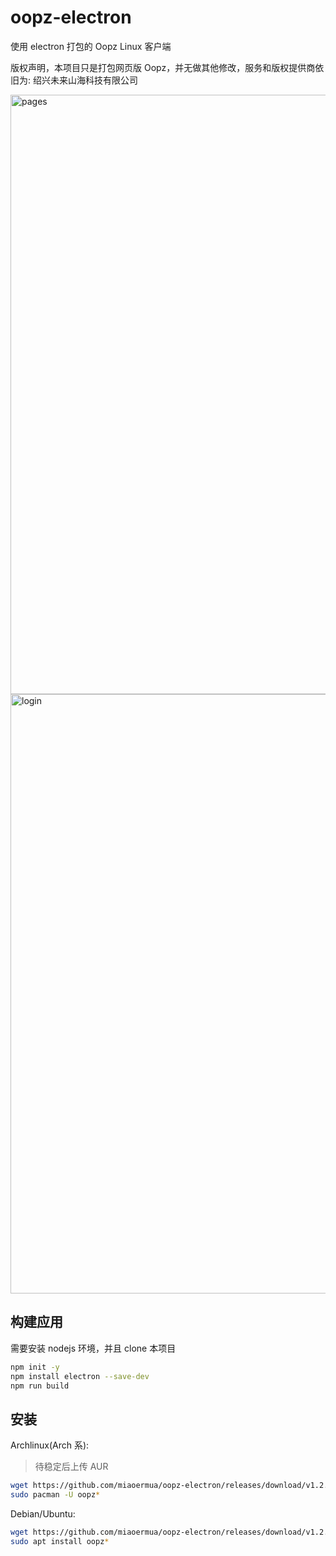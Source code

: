 # oopz-electron
使用 electron 打包的 Oopz Linux 客户端

版权声明，本项目只是打包网页版 Oopz，并无做其他修改，服务和版权提供商依旧为: 绍兴未来山海科技有限公司

<img width="1322" height="959" alt="pages" src="https://github.com/user-attachments/assets/2472c155-2641-4d2c-8814-4020cf0c493c" />
<img width="1322" height="959" alt="login" src="https://github.com/user-attachments/assets/edc82a1d-2291-41bc-95c8-ee4bf07be20d" />

## 构建应用

需要安装 nodejs 环境，并且 clone 本项目

```bash
npm init -y
npm install electron --save-dev
npm run build
```

## 安装

Archlinux(Arch 系):

> 待稳定后上传 AUR

```bash
wget https://github.com/miaoermua/oopz-electron/releases/download/v1.2.9/oopz-electron-1.2.9.pkg.tar.zst
sudo pacman -U oopz*
```

Debian/Ubuntu:

```bash
wget https://github.com/miaoermua/oopz-electron/releases/download/v1.2.9/oopz-electron-1.2.9_amd64.deb
sudo apt install oopz*
```
